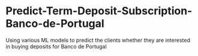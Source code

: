 # Predict-Term-Deposit-Subscription-Banco-de-Portugal
Using various ML models to predict the clients whether they are interested in buying deposits for Banco de Portugal
